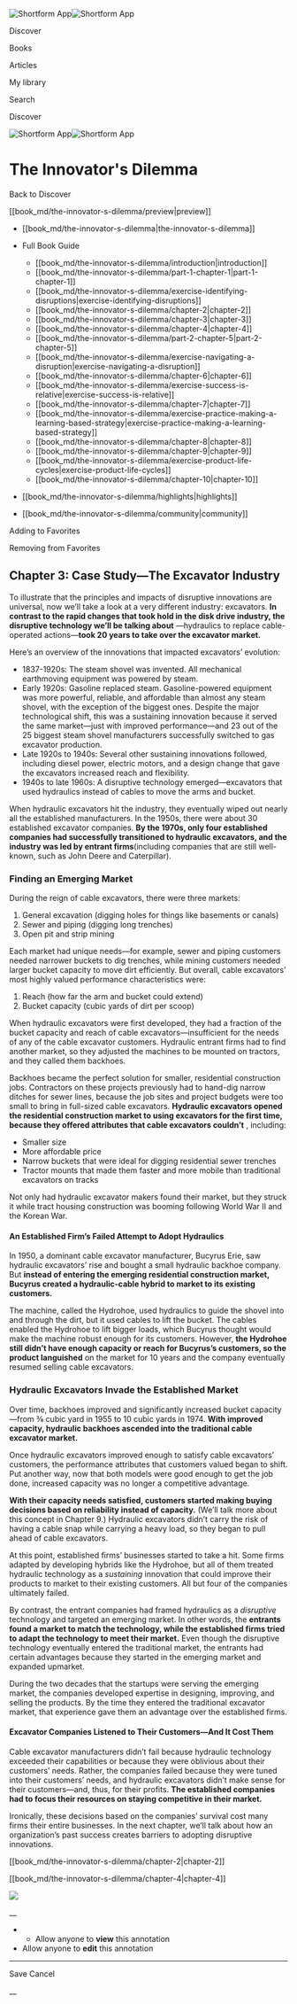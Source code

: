 ![Shortform App](/img/logo.36a2399e.svg)![Shortform App](/img/logo-dark.70c1b072.svg)

Discover

Books

Articles

My library

Search

Discover

![Shortform App](/img/logo.36a2399e.svg)![Shortform App](/img/logo-dark.70c1b072.svg)

# The Innovator's Dilemma

Back to Discover

[[book_md/the-innovator-s-dilemma/preview|preview]]

  * [[book_md/the-innovator-s-dilemma|the-innovator-s-dilemma]]
  * Full Book Guide

    * [[book_md/the-innovator-s-dilemma/introduction|introduction]]
    * [[book_md/the-innovator-s-dilemma/part-1-chapter-1|part-1-chapter-1]]
    * [[book_md/the-innovator-s-dilemma/exercise-identifying-disruptions|exercise-identifying-disruptions]]
    * [[book_md/the-innovator-s-dilemma/chapter-2|chapter-2]]
    * [[book_md/the-innovator-s-dilemma/chapter-3|chapter-3]]
    * [[book_md/the-innovator-s-dilemma/chapter-4|chapter-4]]
    * [[book_md/the-innovator-s-dilemma/part-2-chapter-5|part-2-chapter-5]]
    * [[book_md/the-innovator-s-dilemma/exercise-navigating-a-disruption|exercise-navigating-a-disruption]]
    * [[book_md/the-innovator-s-dilemma/chapter-6|chapter-6]]
    * [[book_md/the-innovator-s-dilemma/exercise-success-is-relative|exercise-success-is-relative]]
    * [[book_md/the-innovator-s-dilemma/chapter-7|chapter-7]]
    * [[book_md/the-innovator-s-dilemma/exercise-practice-making-a-learning-based-strategy|exercise-practice-making-a-learning-based-strategy]]
    * [[book_md/the-innovator-s-dilemma/chapter-8|chapter-8]]
    * [[book_md/the-innovator-s-dilemma/chapter-9|chapter-9]]
    * [[book_md/the-innovator-s-dilemma/exercise-product-life-cycles|exercise-product-life-cycles]]
    * [[book_md/the-innovator-s-dilemma/chapter-10|chapter-10]]
  * [[book_md/the-innovator-s-dilemma/highlights|highlights]]
  * [[book_md/the-innovator-s-dilemma/community|community]]



Adding to Favorites 

Removing from Favorites 

## Chapter 3: Case Study—The Excavator Industry

To illustrate that the principles and impacts of disruptive innovations are universal, now we’ll take a look at a very different industry: excavators. **In contrast to the rapid changes that took hold in the disk drive industry, the disruptive technology we’ll be talking about** —hydraulics to replace cable-operated actions—**took 20 years to take over the excavator market.**

Here’s an overview of the innovations that impacted excavators’ evolution:

  * 1837-1920s: The steam shovel was invented. All mechanical earthmoving equipment was powered by steam.
  * Early 1920s: Gasoline replaced steam. Gasoline-powered equipment was more powerful, reliable, and affordable than almost any steam shovel, with the exception of the biggest ones. Despite the major technological shift, this was a sustaining innovation because it served the same market—just with improved performance—and 23 out of the 25 biggest steam shovel manufacturers successfully switched to gas excavator production. 
  * Late 1920s to 1940s: Several other sustaining innovations followed, including diesel power, electric motors, and a design change that gave the excavators increased reach and flexibility. 
  * 1940s to late 1960s: A disruptive technology emerged—excavators that used hydraulics instead of cables to move the arms and bucket. 



When hydraulic excavators hit the industry, they eventually wiped out nearly all the established manufacturers. In the 1950s, there were about 30 established excavator companies. **By the 1970s, only four established companies had successfully transitioned to hydraulic excavators, and the industry was led by entrant firms**(including companies that are still well-known, such as John Deere and Caterpillar).

### Finding an Emerging Market

During the reign of cable excavators, there were three markets:

  1. General excavation (digging holes for things like basements or canals)
  2. Sewer and piping (digging long trenches) 
  3. Open pit and strip mining



Each market had unique needs—for example, sewer and piping customers needed narrower buckets to dig trenches, while mining customers needed larger bucket capacity to move dirt efficiently. But overall, cable excavators’ most highly valued performance characteristics were:

  1. Reach (how far the arm and bucket could extend)
  2. Bucket capacity (cubic yards of dirt per scoop)



When hydraulic excavators were first developed, they had a fraction of the bucket capacity and reach of cable excavators—insufficient for the needs of any of the cable excavator customers. Hydraulic entrant firms had to find another market, so they adjusted the machines to be mounted on tractors, and they called them backhoes.

Backhoes became the perfect solution for smaller, residential construction jobs. Contractors on these projects previously had to hand-dig narrow ditches for sewer lines, because the job sites and project budgets were too small to bring in full-sized cable excavators. **Hydraulic excavators opened the residential construction market to using excavators for the first time, because they offered attributes that cable excavators couldn’t** , including:

  * Smaller size
  * More affordable price
  * Narrow buckets that were ideal for digging residential sewer trenches
  * Tractor mounts that made them faster and more mobile than traditional excavators on tracks



Not only had hydraulic excavator makers found their market, but they struck it while tract housing construction was booming following World War II and the Korean War.

#### An Established Firm’s Failed Attempt to Adopt Hydraulics

In 1950, a dominant cable excavator manufacturer, Bucyrus Erie, saw hydraulic excavators’ rise and bought a small hydraulic backhoe company. But **instead of entering the emerging residential construction market, Bucyrus created a hydraulic-cable hybrid to market to its existing customers.**

The machine, called the Hydrohoe, used hydraulics to guide the shovel into and through the dirt, but it used cables to lift the bucket. The cables enabled the Hydrohoe to lift bigger loads, which Bucyrus thought would make the machine robust enough for its customers. However, **the Hydrohoe still didn’t have enough capacity or reach for Bucyrus’s customers, so the product languished** on the market for 10 years and the company eventually resumed selling cable excavators.

### Hydraulic Excavators Invade the Established Market

Over time, backhoes improved and significantly increased bucket capacity—from ⅜ cubic yard in 1955 to 10 cubic yards in 1974. **With improved capacity, hydraulic backhoes ascended into the traditional cable excavator market.**

Once hydraulic excavators improved enough to satisfy cable excavators’ customers, the performance attributes that customers valued began to shift. Put another way, now that both models were good enough to get the job done, increased capacity was no longer a competitive advantage.

**With their capacity needs satisfied, customers started making buying decisions based on reliability instead of capacity.** (We’ll talk more about this concept in Chapter 9.) Hydraulic excavators didn’t carry the risk of having a cable snap while carrying a heavy load, so they began to pull ahead of cable excavators.

At this point, established firms’ businesses started to take a hit. Some firms adapted by developing hybrids like the Hydrohoe, but all of them treated hydraulic technology as a _sustaining_ innovation that could improve their products to market to their existing customers. All but four of the companies ultimately failed.

By contrast, the entrant companies had framed hydraulics as a _disruptive_ technology and targeted an emerging market. In other words, the **entrants found a market to match the technology, while the established firms tried to adapt the technology to meet their market.** Even though the disruptive technology eventually entered the traditional market, the entrants had certain advantages because they started in the emerging market and expanded upmarket.

During the two decades that the startups were serving the emerging market, the companies developed expertise in designing, improving, and selling the products. By the time they entered the traditional excavator market, that experience gave them an advantage over the established firms.

#### Excavator Companies Listened to Their Customers—And It Cost Them

Cable excavator manufacturers didn’t fail because hydraulic technology exceeded their capabilities or because they were oblivious about their customers’ needs. Rather, the companies failed because they were tuned into their customers’ needs, and hydraulic excavators didn’t make sense for their customers—and, thus, for their profits. **The established companies had to focus their resources on staying competitive in their market.**

Ironically, these decisions based on the companies’ survival cost many firms their entire businesses. In the next chapter, we’ll talk about how an organization’s past success creates barriers to adopting disruptive innovations.

[[book_md/the-innovator-s-dilemma/chapter-2|chapter-2]]

[[book_md/the-innovator-s-dilemma/chapter-4|chapter-4]]

![](https://bat.bing.com/action/0?ti=56018282&Ver=2&mid=b46c0983-90b5-4ee8-ab21-9a4fe5382c07&sid=1711133063fa11eebdec89a8b8ae3bbc&vid=171147a063fa11eea7440fcfeb230d96&vids=0&msclkid=N&pi=0&lg=en-US&sw=800&sh=600&sc=24&nwd=1&tl=Shortform%20%7C%20Book&p=https%3A%2F%2Fwww.shortform.com%2Fapp%2Fbook%2Fthe-innovator-s-dilemma%2Fchapter-3&r=&lt=307&evt=pageLoad&sv=1&rn=542414)

__

  *   * Allow anyone to **view** this annotation
  * Allow anyone to **edit** this annotation



* * *

Save Cancel

__



